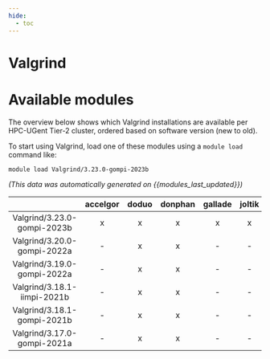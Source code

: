 ```yaml
---
hide:
  - toc
---
```


Valgrind
========

# Available modules


The overview below shows which Valgrind installations are available per HPC-UGent Tier-2 cluster, ordered based on software version (new to old).

To start using Valgrind, load one of these modules using a `module load` command like:

```shell
module load Valgrind/3.23.0-gompi-2023b
```

*(This data was automatically generated on {{modules_last_updated}})*  

| |accelgor|doduo|donphan|gallade|joltik|shinx|skitty|
| :---: | :---: | :---: | :---: | :---: | :---: | :---: | :---: |
|Valgrind/3.23.0-gompi-2023b|x|x|x|x|x|x|x|
|Valgrind/3.20.0-gompi-2022a|-|x|x|-|-|-|-|
|Valgrind/3.19.0-gompi-2022a|-|x|x|-|-|-|-|
|Valgrind/3.18.1-iimpi-2021b|-|x|x|-|-|-|-|
|Valgrind/3.18.1-gompi-2021b|-|x|x|-|-|-|-|
|Valgrind/3.17.0-gompi-2021a|-|x|x|-|-|-|-|
